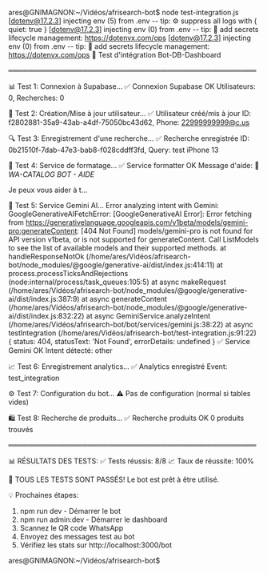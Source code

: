 ares@GNIMAGNON:~/Vidéos/afrisearch-bot$ node test-integration.js
[dotenv@17.2.3] injecting env (5) from .env -- tip: ⚙️  suppress all logs with { quiet: true }
[dotenv@17.2.3] injecting env (0) from .env -- tip: 🔄 add secrets lifecycle management: https://dotenvx.com/ops
[dotenv@17.2.3] injecting env (0) from .env -- tip: 🔄 add secrets lifecycle management: https://dotenvx.com/ops
🧪 Test d'intégration Bot-DB-Dashboard

══════════════════════════════════════════════════

📊 Test 1: Connexion à Supabase...
✅ Connexion Supabase OK
   Utilisateurs: 0, Recherches: 0

👤 Test 2: Création/Mise à jour utilisateur...
✅ Utilisateur créé/mis à jour
   ID: f2802881-35a9-43ab-a4df-75050bc43d62, Phone: 22999999999@c.us

🔍 Test 3: Enregistrement d'une recherche...
✅ Recherche enregistrée
   ID: 0b21510f-7dab-47e3-bab8-f028cddff3fd, Query: test iPhone 13

📝 Test 4: Service de formatage...
✅ Service formatter OK
   Message d'aide: 🤖 *WA-CATALOG BOT - AIDE*

Je peux vous aider à t...

🤖 Test 5: Service Gemini AI...
Error analyzing intent with Gemini: GoogleGenerativeAIFetchError: [GoogleGenerativeAI Error]: Error fetching from https://generativelanguage.googleapis.com/v1beta/models/gemini-pro:generateContent: [404 Not Found] models/gemini-pro is not found for API version v1beta, or is not supported for generateContent. Call ListModels to see the list of available models and their supported methods.
    at handleResponseNotOk (/home/ares/Vidéos/afrisearch-bot/node_modules/@google/generative-ai/dist/index.js:414:11)
    at process.processTicksAndRejections (node:internal/process/task_queues:105:5)
    at async makeRequest (/home/ares/Vidéos/afrisearch-bot/node_modules/@google/generative-ai/dist/index.js:387:9)
    at async generateContent (/home/ares/Vidéos/afrisearch-bot/node_modules/@google/generative-ai/dist/index.js:832:22)
    at async GeminiService.analyzeIntent (/home/ares/Vidéos/afrisearch-bot/bot/services/gemini.js:38:22)
    at async testIntegration (/home/ares/Vidéos/afrisearch-bot/test-integration.js:91:22) {
  status: 404,
  statusText: 'Not Found',
  errorDetails: undefined
}
✅ Service Gemini OK
   Intent détecté: other

📈 Test 6: Enregistrement analytics...
✅ Analytics enregistré
   Event: test_integration

⚙️  Test 7: Configuration du bot...
⚠️  Pas de configuration (normal si tables vides)

🛍️  Test 8: Recherche de produits...
✅ Recherche produits OK
   0 produits trouvés

══════════════════════════════════════════════════

📊 RÉSULTATS DES TESTS:
   ✅ Tests réussis: 8/8
   📈 Taux de réussite: 100%

🎉 TOUS LES TESTS SONT PASSÉS!
   Le bot est prêt à être utilisé.

💡 Prochaines étapes:
   1. npm run dev       - Démarrer le bot
   2. npm run admin:dev - Démarrer le dashboard
   3. Scannez le QR code WhatsApp
   4. Envoyez des messages test au bot
   5. Vérifiez les stats sur http://localhost:3000/bot

ares@GNIMAGNON:~/Vidéos/afrisearch-bot$ 